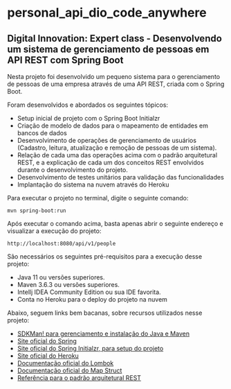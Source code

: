 # personal_api_dio_code_anywhere
<h2>Digital Innovation: Expert class - Desenvolvendo um sistema de gerenciamento de pessoas em API REST com Spring Boot</h2>

Nesta projeto foi desenvolvido um pequeno sistema para o gerenciamento de pessoas de uma empresa através de uma API REST, criada com o Spring Boot.

Foram desenvolvidos e abordados os seguintes tópicos:

* Setup inicial de projeto com o Spring Boot Initialzr
* Criação de modelo de dados para o mapeamento de entidades em bancos de dados
* Desenvolvimento de operações de gerenciamento de usuários (Cadastro, leitura, atualização e remoção de pessoas de um sistema).
* Relação de cada uma das operações acima com o padrão arquitetural REST, e a explicação de cada um dos conceitos REST envolvidos durante o desenvolvimento do projeto.
* Desenvolvimento de testes unitários para validação das funcionalidades
* Implantação do sistema na nuvem através do Heroku

Para executar o projeto no terminal, digite o seguinte comando:

```shell script
mvn spring-boot:run 
```

Após executar o comando acima, basta apenas abrir o seguinte endereço e visualizar a execução do projeto:

```
http://localhost:8080/api/v1/people
```


São necessários os seguintes pré-requisitos para a execução desse projeto:

* Java 11 ou versões superiores.
* Maven 3.6.3 ou versões superiores.
* Intellj IDEA Community Edition ou sua IDE favorita.
* Conta no Heroku para o deploy do projeto na nuvem

Abaixo, seguem links bem bacanas, sobre recursos utilizados nesse projeto:

* [SDKMan! para gerenciamento e instalação do Java e Maven](https://sdkman.io/)
* [Site oficial do Spring](https://spring.io/)
* [Site oficial do Spring Initialzr, para setup do projeto](https://start.spring.io/)
* [Site oficial do Heroku](https://www.heroku.com/)
* [Documentação oficial do Lombok](https://projectlombok.org/)
* [Documentação oficial do Map Struct](https://mapstruct.org/)
* [Referência para o padrão arquitetural REST](https://restfulapi.net/)




